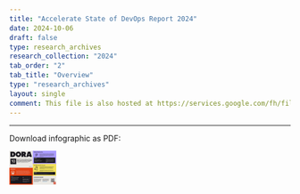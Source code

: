 ```yaml
---
title: "Accelerate State of DevOps Report 2024"
date: 2024-10-06
draft: false
type: research_archives
research_collection: "2024"
tab_order: "2"
tab_title: "Overview"
type: "research_archives"
layout: single
comment: This file is also hosted at https://services.google.com/fh/files/misc/dora_one_pager_2024.pdf update both together. allisonpark@ can update the PDF at services.google.com using go/gumdrop.
---
```


<!-- <object data="2024-dora-report-infographic.svg" id="dora-core-model" type="image/svg+xml" style="width: 100%; min-width: 800px; max-width: 100%;"></object> -->

<object data="2024-dora-report-infographic.svg" id="dora-core-model" type="image/svg+xml" class="responsive-svg"></object>



-----

Download infographic as PDF:

<a href="2024-DORA-Report-Infographic.pdf" target="_blank"><img src="2024-dora-report-infographic-thumb.png" style="max-width:6em;"></a>
